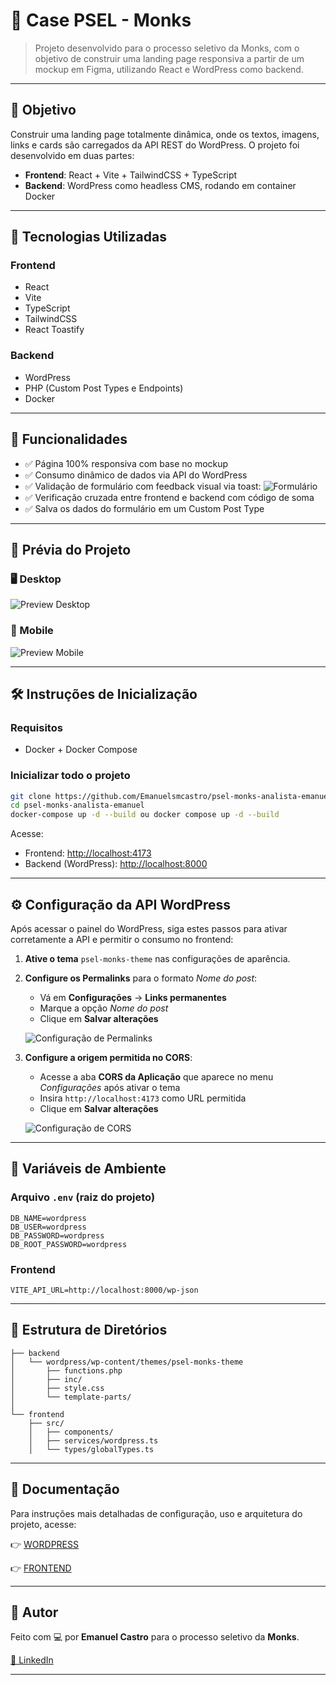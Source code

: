 # 💼 Case PSEL - Monks

> Projeto desenvolvido para o processo seletivo da Monks, com o objetivo de construir uma landing page responsiva a partir de um mockup em Figma, utilizando React e WordPress como backend.

---

## 🎯 Objetivo

Construir uma landing page totalmente dinâmica, onde os textos, imagens, links e cards são carregados da API REST do WordPress. O projeto foi desenvolvido em duas partes:

- **Frontend**: React + Vite + TailwindCSS + TypeScript
- **Backend**: WordPress como headless CMS, rodando em container Docker

---

## 🚀 Tecnologias Utilizadas

### Frontend

- React
- Vite
- TypeScript
- TailwindCSS
- React Toastify

### Backend

- WordPress
- PHP (Custom Post Types e Endpoints)
- Docker

---

## 🧩 Funcionalidades

- ✅ Página 100% responsiva com base no mockup
- ✅ Consumo dinâmico de dados via API do WordPress
- ✅ Validação de formulário com feedback visual via toast:
  ![Formulário](./images/front-form-validations.png)
- ✅ Verificação cruzada entre frontend e backend com código de soma
- ✅ Salva os dados do formulário em um Custom Post Type

---

## 📸 Prévia do Projeto

### 🖥️ Desktop

![Preview Desktop](./images/front-hero-lp.png)

### 📱 Mobile

![Preview Mobile](./images/front-hero-lp-mobile.png)

---

## 🛠️ Instruções de Inicialização

### Requisitos

- Docker + Docker Compose

### Inicializar todo o projeto

```bash
git clone https://github.com/Emanuelsmcastro/psel-monks-analista-emanuel.git
cd psel-monks-analista-emanuel
docker-compose up -d --build ou docker compose up -d --build
```

Acesse:

- Frontend: [http://localhost:4173](http://localhost:4173)
- Backend (WordPress): [http://localhost:8000](http://localhost:8000)

---

## ⚙️ Configuração da API WordPress

Após acessar o painel do WordPress, siga estes passos para ativar corretamente a API e permitir o consumo no frontend:

1. **Ative o tema** `psel-monks-theme` nas configurações de aparência.

2. **Configure os Permalinks** para o formato _Nome do post_:

   - Vá em **Configurações** → **Links permanentes**
   - Marque a opção _Nome do post_
   - Clique em **Salvar alterações**

   ![Configuração de Permalinks](./images/setup-wp-permalinks.png)

3. **Configure a origem permitida no CORS**:

   - Acesse a aba **CORS da Aplicação** que aparece no menu _Configurações_ após ativar o tema
   - Insira `http://localhost:4173` como URL permitida
   - Clique em **Salvar alterações**

   ![Configuração de CORS](./images/setup-wp-cors-settings.png)

---

## 🔐 Variáveis de Ambiente

### Arquivo `.env` (raiz do projeto)

```env
DB_NAME=wordpress
DB_USER=wordpress
DB_PASSWORD=wordpress
DB_ROOT_PASSWORD=wordpress
```

### Frontend

```env
VITE_API_URL=http://localhost:8000/wp-json
```

---

## 📂 Estrutura de Diretórios

```
├── backend
│   └── wordpress/wp-content/themes/psel-monks-theme
│       ├── functions.php
│       ├── inc/
│       ├── style.css
│       └── template-parts/
│
└── frontend
    ├── src/
    │   ├── components/
    │   ├── services/wordpress.ts
    │   └── types/globalTypes.ts
```

---

## 📄 Documentação

Para instruções mais detalhadas de configuração, uso e arquitetura do projeto, acesse:

👉 [WORDPRESS](./docs/WP-DOC.md)

👉 [FRONTEND](./docs/FRONT-DOC.md)

---

## 👤 Autor

Feito com 💻 por **Emanuel Castro** para o processo seletivo da **Monks**.

[🔗 LinkedIn](https://www.linkedin.com/in/emanuel-castro-dev/)

---
